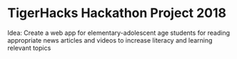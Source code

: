 # TigerHacks Hackathon Project 2018  

Idea: Create a web app for elementary-adolescent age students 
for reading appropriate news articles and videos to increase 
literacy and learning relevant topics
